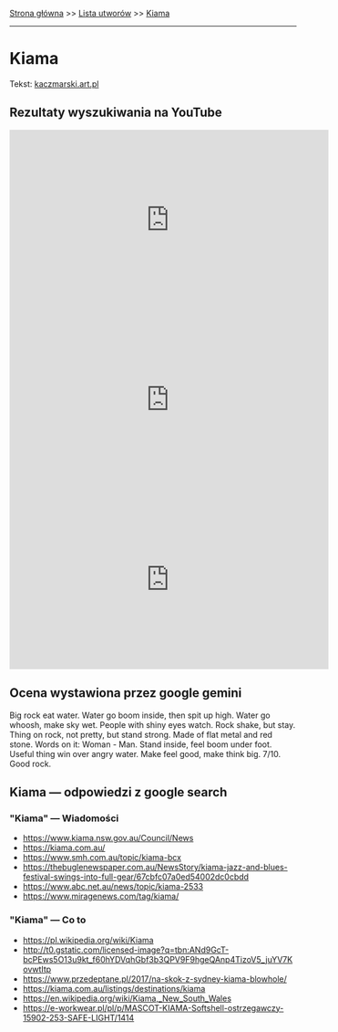 [Strona główna](../index.md) >> [Lista utworów](../list.md) >> [Kiama](203.md)

---

# Kiama

Tekst: [kaczmarski.art.pl](https://www.kaczmarski.art.pl/tworczosc/wiersze/kiama/)

## Rezultaty wyszukiwania na YouTube

<iframe width="560" height="315" src="https://www.youtube.com/embed/KssVd4HRjig?si=IdontcarewhotheIRSsendsImnotpayingtaxes" title="YouTube video player" frameborder="0" allow="accelerometer; autoplay; clipboard-write; encrypted-media; gyroscope; picture-in-picture; web-share" referrerpolicy="strict-origin-when-cross-origin" allowfullscreen></iframe>

<iframe width="560" height="315" src="https://www.youtube.com/embed/ky24tma746g?si=IdontcarewhotheIRSsendsImnotpayingtaxes" title="YouTube video player" frameborder="0" allow="accelerometer; autoplay; clipboard-write; encrypted-media; gyroscope; picture-in-picture; web-share" referrerpolicy="strict-origin-when-cross-origin" allowfullscreen></iframe>

<iframe width="560" height="315" src="https://www.youtube.com/embed/QBVv7zMlksY?si=IdontcarewhotheIRSsendsImnotpayingtaxes" title="YouTube video player" frameborder="0" allow="accelerometer; autoplay; clipboard-write; encrypted-media; gyroscope; picture-in-picture; web-share" referrerpolicy="strict-origin-when-cross-origin" allowfullscreen></iframe>

## Ocena wystawiona przez google gemini

Big rock eat water. Water go boom inside, then spit up high. Water go whoosh, make sky wet. People with shiny eyes watch. Rock shake, but stay. Thing on rock, not pretty, but stand strong. Made of flat metal and red stone. Words on it: Woman - Man. Stand inside, feel boom under foot. Useful thing win over angry water. Make feel good, make think big. 7/10. Good rock.


## Kiama — odpowiedzi z google search

### "Kiama" — Wiadomości

- <https://www.kiama.nsw.gov.au/Council/News>
- <https://kiama.com.au/>
- <https://www.smh.com.au/topic/kiama-bcx>
- <https://thebuglenewspaper.com.au/NewsStory/kiama-jazz-and-blues-festival-swings-into-full-gear/67cbfc07a0ed54002dc0cbdd>
- <https://www.abc.net.au/news/topic/kiama-2533>
- <https://www.miragenews.com/tag/kiama/>

### "Kiama" — Co to

- <https://pl.wikipedia.org/wiki/Kiama>
- <http://t0.gstatic.com/licensed-image?q=tbn:ANd9GcT-bcPEws5O13u9kt_f60hYDVqhGbf3b3QPV9F9hgeQAnp4TizoV5_juYV7KovwtItp>
- <https://www.przedeptane.pl/2017/na-skok-z-sydney-kiama-blowhole/>
- <https://kiama.com.au/listings/destinations/kiama>
- <https://en.wikipedia.org/wiki/Kiama,_New_South_Wales>
- <https://e-workwear.pl/pl/p/MASCOT-KIAMA-Softshell-ostrzegawczy-15902-253-SAFE-LIGHT/1414>

